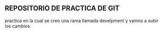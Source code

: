## REPOSITORIO DE PRACTICA DE GIT

practica en la cual se creo una rama llamada develpment y vamos a subir los cambios

